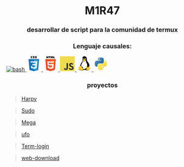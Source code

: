 <h1 align="center">M1R47</h1>

<h3 align="center">desarrollar de script para la comunidad de termux   </h3>

</p>

<h3 align="center">Lenguaje causales:</h3>

<p align="left"> <a href="https://www.gnu.org/software/bash/" target="_blank"> <img src="https://www.vectorlogo.zone/logos/gnu_bash/gnu_bash-icon.svg" alt="bash" width="40" height="40"/> </a> <a href="https://www.w3schools.com/css/" target="_blank"> <img src="https://raw.githubusercontent.com/devicons/devicon/master/icons/css3/css3-original-wordmark.svg" alt="css3" width="40" height="40"/> </a> <a href="https://www.w3.org/html/" target="_blank"> <img src="https://raw.githubusercontent.com/devicons/devicon/master/icons/html5/html5-original-wordmark.svg" alt="html5" width="40" height="40"/> </a> <a href="https://developer.mozilla.org/en-US/docs/Web/JavaScript" target="_blank"> <img src="https://raw.githubusercontent.com/devicons/devicon/master/icons/javascript/javascript-original.svg" alt="javascript" width="40" height="40"/> </a> <a href="https://www.linux.org/" target="_blank"> <img src="https://raw.githubusercontent.com/devicons/devicon/master/icons/linux/linux-original.svg" alt="linux" width="40" height="40"/> </a> <a href="https://www.python.org" target="_blank"> <img src="https://raw.githubusercontent.com/devicons/devicon/master/icons/python/python-original.svg" alt="python" width="40" height="40"/> </a> 

<h3 align="center">proyectos</h3>

> [Harpy](https://github.com/m1r47/Harpy)

> [Sudo](https://github.com/m1r47/Sudo)

> [Mega](https://github.com/m1r47/mega)

> [ufo](https://github.com/m1r47/ufo)

> [Term-login](https://github.com/m1r47/Term-login)

> [web-download](https://github.com/m1r47web-download)

</p>

<body>
